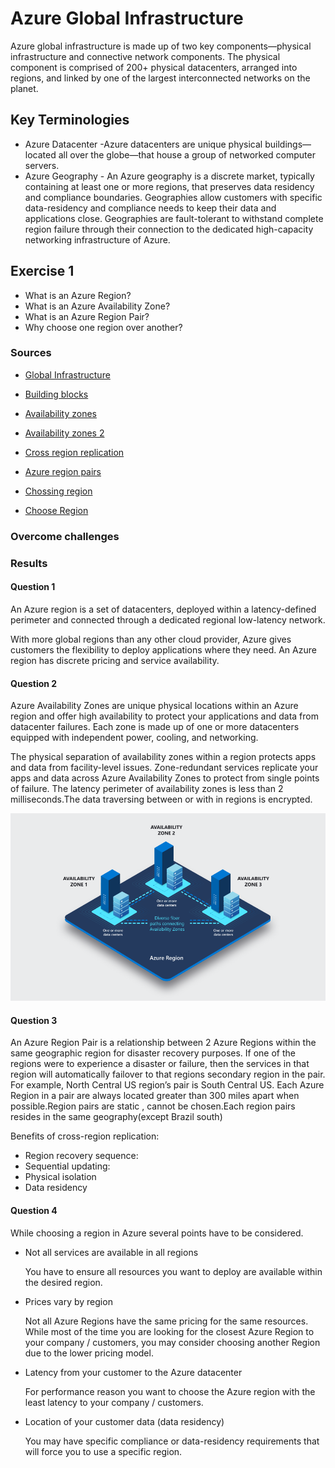 # Azure Global Infrastructure

Azure global infrastructure is made up of two key components—physical infrastructure and connective network components. The physical component is comprised of 200+ physical datacenters, arranged into regions, and linked by one of the largest interconnected networks on the planet.


## Key Terminologies

* Azure Datacenter -Azure datacenters are unique physical buildings—located all over the globe—that house a group of networked computer servers.
* Azure Geography - An Azure geography is a discrete market, typically containing at least one or more regions, that preserves data residency and compliance boundaries. Geographies allow customers with specific data-residency and compliance needs to keep their data and applications close. Geographies are fault-tolerant to withstand complete region failure through their connection to the dedicated high-capacity networking infrastructure of Azure.



## Exercise 1

- What is an Azure Region?
- What is an Azure Availability Zone?
- What is an Azure Region Pair?
- Why choose one region over another?





### Sources

* [Global Infrastructure](https://azure.microsoft.com/en-us/explore/global-infrastructure/)
* [Building blocks](https://infrastructuremap.microsoft.com/the-building-blocks-of-azure)
* [Availability zones](https://azure.microsoft.com/en-us/explore/global-infrastructure/availability-zones/#related)

* [Availability zones 2](https://learn.microsoft.com/en-us/azure/availability-zones/az-overview)
* [Cross region replication](https://learn.microsoft.com/en-us/azure/availability-zones/cross-region-replication-azure)

* [Azure region pairs](https://build5nines.com/azure-region-pairs-explained/)

* [Chossing region ](https://about-azure.com/things-you-may-consider-when-choosing-a-microsoft-azure-region/)

* [Choose Region](https://azure.microsoft.com/en-us/explore/global-infrastructure/geographies/#choose-your-region)


### Overcome challenges

 ### Results

#### Question 1
An Azure region is a set of datacenters, deployed within a latency-defined perimeter and connected through a dedicated regional low-latency network.

With more global regions than any other cloud provider, Azure gives customers the flexibility to deploy applications where they need. An Azure region has discrete pricing and service availability.


#### Question 2

Azure Availability Zones are unique physical locations within an Azure region and offer high availability to protect your applications and data from datacenter failures. Each zone is made up of one or more datacenters equipped with independent power, cooling, and networking.

The physical separation of availability zones within a region protects apps and data from facility-level issues. Zone-redundant services replicate your apps and data across Azure Availability Zones to protect from single points of failure.
The latency perimeter of availability zones is less than 2  milliseconds.The data traversing between or with in regions is encrypted.

![ Availability zone](/00_includes/Cloud/Week1/availability-zones.png)

#### Question 3

An Azure Region Pair is a relationship between 2 Azure Regions within the same geographic region for disaster recovery purposes. If one of the regions were to experience a disaster or failure, then the services in that region will automatically failover to that regions secondary region in the pair. For example, North Central US region’s pair is South Central US.
Each Azure Region in a pair are always located greater than 300 miles apart when possible.Region pairs are static , cannot be chosen.Each region pairs resides in the same geography(except Brazil south)

Benefits of cross-region replication:

- Region recovery sequence:
- Sequential updating:
- Physical isolation
- Data residency


#### Question 4

While choosing a region in Azure several points have to be considered.

- Not all services are available in all regions

    You have to ensure all resources you want to deploy are available within the desired region. 
- Prices vary by region

    Not all Azure Regions have the same pricing for the same resources. While most of the time you are looking for the closest Azure Region to your company / customers, you may consider choosing another Region due to the lower pricing model. 
- Latency from your customer to the Azure datacenter

    For performance reason you want to choose the Azure region with the least latency to your company / customers. 
- Location of your customer data (data residency)

    You may have specific compliance or data-residency requirements that will force you to use a specific region. 
